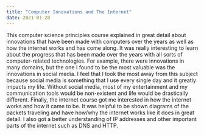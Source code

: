 ```yaml
---
title: "Computer Innovations and The Internet"
date: 2021-01-28
---
```

This computer science principles course explained in great detail about innovations that have been made with computers over the years as well as how the internet works and has come along. It was really interesting to learn about the progress that has been made over the years with all sorts of computer-related technologies. For example, there were innovations in many domains, but the one I found to be the most valuable was the innovations in social media. I feel that I took the most away from this subject because social media is something that I use every single day and it greatly impacts my life. Without social media, most of my entertainment and my communication tools would be non-existent and life would be drastically different. Finally, the internet course got me interested in how the internet works and how it came to be. It was helpful to be shown diagrams of the packets traveling and have how/why the internet works like it does in great detail. I also got a better understanding of IP addresses and other important parts of the internet such as DNS and HTTP.
